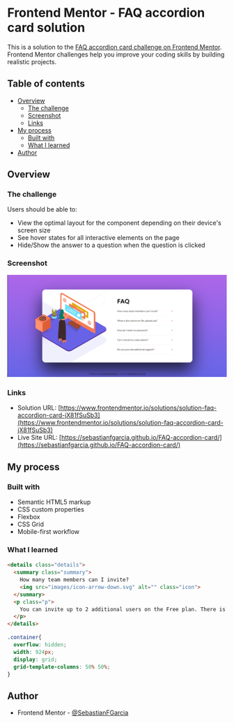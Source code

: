 # Frontend Mentor - FAQ accordion card solution

This is a solution to the [FAQ accordion card challenge on Frontend Mentor](https://www.frontendmentor.io/challenges/faq-accordion-card-XlyjD0Oam). Frontend Mentor challenges help you improve your coding skills by building realistic projects. 

## Table of contents

- [Overview](#overview)
  - [The challenge](#the-challenge)
  - [Screenshot](#screenshot)
  - [Links](#links)
- [My process](#my-process)
  - [Built with](#built-with)
  - [What I learned](#what-i-learned)
- [Author](#author)



## Overview

### The challenge

Users should be able to:

- View the optimal layout for the component depending on their device's screen size
- See hover states for all interactive elements on the page
- Hide/Show the answer to a question when the question is clicked

### Screenshot

![](./images/Screenshot.PNG)

### Links

- Solution URL: [https://www.frontendmentor.io/solutions/solution-faq-accordion-card-jX81fSuSb3](https://www.frontendmentor.io/solutions/solution-faq-accordion-card-jX81fSuSb3)
- Live Site URL: [https://sebastianfgarcia.github.io/FAQ-accordion-card/](https://sebastianfgarcia.github.io/FAQ-accordion-card/)

## My process

### Built with

- Semantic HTML5 markup
- CSS custom properties
- Flexbox
- CSS Grid
- Mobile-first workflow

### What I learned

```html
<details class="details">
  <summary class="summary">
    How many team members can I invite?
    <img src="images/icon-arrow-down.svg" alt="" class="icon">
  </summary>
  <p class="p">
    You can invite up to 2 additional users on the Free plan. There is no limit on team members for the Premium plan.
  </p>
</details>
```
```css
.container{
  overflow: hidden;
  width: 924px;
  display: grid;
  grid-template-columns: 50% 50%;
}
```

## Author

- Frontend Mentor - [@SebastianFGarcia](https://www.frontendmentor.io/profile/SebastianFGarcia)


